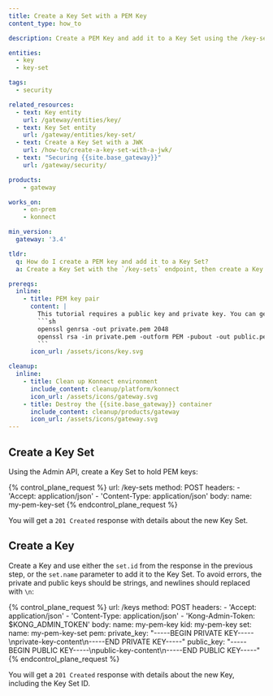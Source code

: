 ```yaml
---
title: Create a Key Set with a PEM Key
content_type: how_to

description: Create a PEM Key and add it to a Key Set using the /key-sets API endpoint.

entities: 
  - key
  - key-set

tags:
  - security

related_resources:
  - text: Key entity
    url: /gateway/entities/key/
  - text: Key Set entity
    url: /gateway/entities/key-set/
  - text: Create a Key Set with a JWK
    url: /how-to/create-a-key-set-with-a-jwk/
  - text: "Securing {{site.base_gateway}}"
    url: /gateway/security/

products:
    - gateway

works_on:
    - on-prem
    - konnect

min_version:
  gateway: '3.4'

tldr:
  q: How do I create a PEM key and add it to a Key Set?
  a: Create a Key Set with the `/key-sets` endpoint, then create a Key and configure the `set.id` or `set.name` parameter to point to the Key Set. 

prereqs:
  inline:
    - title: PEM key pair
      content: |
        This tutorial requires a public key and private key. You can generate them using OpenSSL:
        ```sh
        openssl genrsa -out private.pem 2048
        openssl rsa -in private.pem -outform PEM -pubout -out public.pem
        ```
      icon_url: /assets/icons/key.svg

cleanup:
  inline:
    - title: Clean up Konnect environment
      include_content: cleanup/platform/konnect
      icon_url: /assets/icons/gateway.svg
    - title: Destroy the {{site.base_gateway}} container
      include_content: cleanup/products/gateway
      icon_url: /assets/icons/gateway.svg
---
```


## Create a Key Set
Using the Admin API, create a Key Set to hold PEM keys:

{% control_plane_request %}
  url: /key-sets
  method: POST
  headers:
      - 'Accept: application/json'
      - 'Content-Type: application/json'
  body:
      name: my-pem-key-set
{% endcontrol_plane_request %}

You will get a `201 Created` response with details about the new Key Set.

## Create a Key

Create a Key and use either the `set.id` from the response in the previous step, or the `set.name` parameter to add it to the Key Set.
To avoid errors, the private and public keys should be strings, and newlines should replaced with `\n`:

{% control_plane_request %}
  url: /keys
  method: POST
  headers:
      - 'Accept: application/json'
      - 'Content-Type: application/json'
      - 'Kong-Admin-Token: $KONG_ADMIN_TOKEN'
  body:
      name: my-pem-key
      kid: my-pem-key
      set:
        name: my-pem-key-set
      pem:
        private_key: "-----BEGIN PRIVATE KEY-----\nprivate-key-content\n-----END PRIVATE KEY-----"
        public_key: "-----BEGIN PUBLIC KEY-----\npublic-key-content\n-----END PUBLIC KEY-----"
{% endcontrol_plane_request %}

You will get a `201 Created` response with details about the new Key, including the Key Set ID.